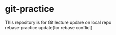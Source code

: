 # git-practice
This repository is for Git lecture
updare on local repo  
rebase-practice update(for rebase conflict)
